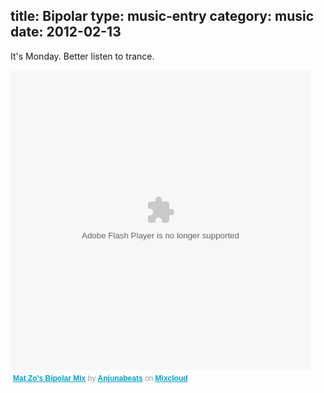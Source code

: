 title: Bipolar
type: music-entry
category: music
date: 2012-02-13
---

It's Monday. Better listen to trance.

<div><object width="480" height="480"><param name="movie" value="http://www.mixcloud.com/media/swf/player/mixcloudLoader.swf?feed=http%3A%2F%2Fwww.mixcloud.com%2Fanjunabeats%2Fmat-zos-bipolar-mix%2F&embed_uuid=19de33cb-4fd7-4328-8d92-b828b3a248f5&stylecolor=&embed_type=widget_standard"></param><param name="allowFullScreen" value="true"></param><param name="wmode" value="opaque"></param><param name="allowscriptaccess" value="always"></param><embed
src="http://www.mixcloud.com/media/swf/player/mixcloudLoader.swf?feed=http%3A%2F%2Fwww.mixcloud.com%2Fanjunabeats%2Fmat-zos-bipolar-mix%2F&embed_uuid=19de33cb-4fd7-4328-8d92-b828b3a248f5&stylecolor=&embed_type=widget_standard" type="application/x-shockwave-flash" wmode="opaque" allowscriptaccess="always" allowfullscreen="true" width="480" height="480"></embed></object><div style="clear:both; height:3px;"></div><p style="display:block; font-size:12px;
font-family:Helvetica, Arial, sans-serif; margin:0; padding: 3px 4px; color:#999;"><a href="http://www.mixcloud.com/anjunabeats/mat-zos-bipolar-mix/?utm_source=widget&amp;utm_medium=web&amp;utm_campaign=base_links&amp;utm_term=resource_link" target="_blank" style="color:#02a0c7; font-weight:bold;">Mat Zo's Bipolar Mix</a><span> by </span><a
href="http://www.mixcloud.com/anjunabeats/?utm_source=widget&amp;utm_medium=web&amp;utm_campaign=base_links&amp;utm_term=profile_link" target="_blank" style="color:#02a0c7; font-weight:bold;">Anjunabeats</a><span> on </span><a href="http://www.mixcloud.com/?utm_source=widget&utm_medium=web&utm_campaign=base_links&utm_term=homepage_link" target="_blank" style="color:#02a0c7; font-weight:bold;"> Mixcloud</a></p><div style="clear:both;
height:3px;"></div></div>
